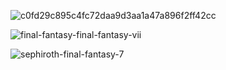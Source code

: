![c0fd29c895c4fc72daa9d3aa1a47a896f2ff42cc](https://github.com/user-attachments/assets/d9de480c-8769-428b-809c-98d7841b04d7)

![final-fantasy-final-fantasy-vii](https://github.com/user-attachments/assets/0e79976e-2275-4267-87dc-055d8cc9fa21)


![sephiroth-final-fantasy-7](https://github.com/user-attachments/assets/a8a9917e-f384-4167-be47-0ee7e662b7d7)
